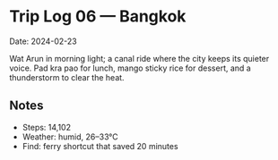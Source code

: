 # Trip Log 06 — Bangkok

Date: 2024-02-23

Wat Arun in morning light; a canal ride where the city keeps its quieter voice. Pad kra pao for lunch, mango sticky rice for dessert, and a thunderstorm to clear the heat.

## Notes

- Steps: 14,102
- Weather: humid, 26–33°C
- Find: ferry shortcut that saved 20 minutes
